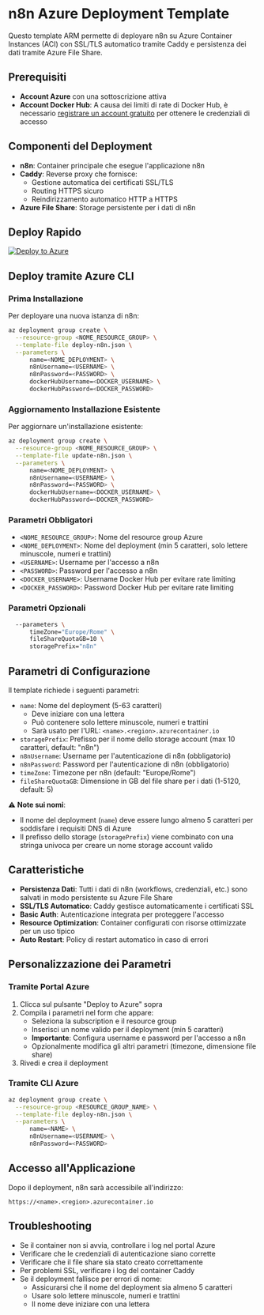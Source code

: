 # n8n Azure Deployment Template

Questo template ARM permette di deployare n8n su Azure Container Instances (ACI) con SSL/TLS automatico tramite Caddy e persistenza dei dati tramite Azure File Share.

## Prerequisiti

- **Account Azure** con una sottoscrizione attiva
- **Account Docker Hub**: A causa dei limiti di rate di Docker Hub, è necessario [registrare un account gratuito](https://hub.docker.com/signup) per ottenere le credenziali di accesso

## Componenti del Deployment

- **n8n**: Container principale che esegue l'applicazione n8n
- **Caddy**: Reverse proxy che fornisce:
  - Gestione automatica dei certificati SSL/TLS
  - Routing HTTPS sicuro
  - Reindirizzamento automatico HTTP a HTTPS
- **Azure File Share**: Storage persistente per i dati di n8n

## Deploy Rapido

[![Deploy to Azure](https://aka.ms/deploytoazurebutton)](https://portal.azure.com/#create/Microsoft.Template/uri/https%3A%2F%2Fraw.githubusercontent.com%2Femleblanc365%2Fn8n-azure-deploy%2Fmain%2Fdeploy-n8n.json)

## Deploy tramite Azure CLI

### Prima Installazione
Per deployare una nuova istanza di n8n:

```bash
az deployment group create \
  --resource-group <NOME_RESOURCE_GROUP> \
  --template-file deploy-n8n.json \
  --parameters \
      name=<NOME_DEPLOYMENT> \
      n8nUsername=<USERNAME> \
      n8nPassword=<PASSWORD> \
      dockerHubUsername=<DOCKER_USERNAME> \
      dockerHubPassword=<DOCKER_PASSWORD>
```

### Aggiornamento Installazione Esistente
Per aggiornare un'installazione esistente:

```bash
az deployment group create \
  --resource-group <NOME_RESOURCE_GROUP> \
  --template-file update-n8n.json \
  --parameters \
      name=<NOME_DEPLOYMENT> \
      n8nUsername=<USERNAME> \
      n8nPassword=<PASSWORD> \
      dockerHubUsername=<DOCKER_USERNAME> \
      dockerHubPassword=<DOCKER_PASSWORD>
```

### Parametri Obbligatori
- `<NOME_RESOURCE_GROUP>`: Nome del resource group Azure
- `<NOME_DEPLOYMENT>`: Nome del deployment (min 5 caratteri, solo lettere minuscole, numeri e trattini)
- `<USERNAME>`: Username per l'accesso a n8n
- `<PASSWORD>`: Password per l'accesso a n8n
- `<DOCKER_USERNAME>`: Username Docker Hub per evitare rate limiting
- `<DOCKER_PASSWORD>`: Password Docker Hub per evitare rate limiting

### Parametri Opzionali
```bash
  --parameters \
      timeZone="Europe/Rome" \
      fileShareQuotaGB=10 \
      storagePrefix="n8n"
```

## Parametri di Configurazione

Il template richiede i seguenti parametri:

- `name`: Nome del deployment (5-63 caratteri)
  - Deve iniziare con una lettera
  - Può contenere solo lettere minuscole, numeri e trattini
  - Sarà usato per l'URL: `<name>.<region>.azurecontainer.io`
- `storagePrefix`: Prefisso per il nome dello storage account (max 10 caratteri, default: "n8n")
- `n8nUsername`: Username per l'autenticazione di n8n (obbligatorio)
- `n8nPassword`: Password per l'autenticazione di n8n (obbligatorio)
- `timeZone`: Timezone per n8n (default: "Europe/Rome")
- `fileShareQuotaGB`: Dimensione in GB del file share per i dati (1-5120, default: 5)

⚠️ **Note sui nomi**:
- Il nome del deployment (`name`) deve essere lungo almeno 5 caratteri per soddisfare i requisiti DNS di Azure
- Il prefisso dello storage (`storagePrefix`) viene combinato con una stringa univoca per creare un nome storage account valido

## Caratteristiche

- **Persistenza Dati**: Tutti i dati di n8n (workflows, credenziali, etc.) sono salvati in modo persistente su Azure File Share
- **SSL/TLS Automatico**: Caddy gestisce automaticamente i certificati SSL
- **Basic Auth**: Autenticazione integrata per proteggere l'accesso
- **Resource Optimization**: Container configurati con risorse ottimizzate per un uso tipico
- **Auto Restart**: Policy di restart automatico in caso di errori

## Personalizzazione dei Parametri

### Tramite Portal Azure
1. Clicca sul pulsante "Deploy to Azure" sopra
2. Compila i parametri nel form che appare:
   - Seleziona la subscription e il resource group
   - Inserisci un nome valido per il deployment (min 5 caratteri)
   - **Importante**: Configura username e password per l'accesso a n8n
   - Opzionalmente modifica gli altri parametri (timezone, dimensione file share)
3. Rivedi e crea il deployment

### Tramite CLI Azure

```bash
az deployment group create \
  --resource-group <RESOURCE_GROUP_NAME> \
  --template-file deploy-n8n.json \
  --parameters \
      name=<NAME> \
      n8nUsername=<USERNAME> \
      n8nPassword=<PASSWORD>
```

## Accesso all'Applicazione

Dopo il deployment, n8n sarà accessibile all'indirizzo:
```
https://<name>.<region>.azurecontainer.io
```

## Troubleshooting

- Se il container non si avvia, controllare i log nel portal Azure
- Verificare che le credenziali di autenticazione siano corrette
- Verificare che il file share sia stato creato correttamente
- Per problemi SSL, verificare i log del container Caddy
- Se il deployment fallisce per errori di nome:
  - Assicurarsi che il nome del deployment sia almeno 5 caratteri
  - Usare solo lettere minuscole, numeri e trattini
  - Il nome deve iniziare con una lettera
